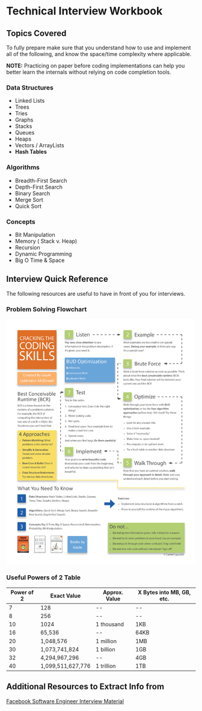 # Technical Interview Workbook

## Topics Covered

To fully prepare make sure that you understand how to use and implement all of the following, and know the space/time complexity where applicable.

**NOTE:** Practicing on paper before coding implementations can help you better learn the internals without relying on code completion tools.

### Data Structures
* Linked Lists
* Trees
* Tries
* Graphs
* Stacks
* Queues
* Heaps
* Vectors / ArrayLists
* **Hash Tables**

### Algorithms
* Breadth-First Search
* Depth-First Search
* Binary Search
* Merge Sort
* Quick Sort

### Concepts
* Bit Manipulation
* Memory ( Stack v. Heap)
* Recursion
* Dynamic Programming
* Big O Time & Space

## Interview Quick Reference
The following resources are useful to have in front of you for interviews.

### Problem Solving Flowchart

![Flowchart](./CTCI_problem_solving_flowchart.png)

### Useful Powers of 2 Table
|   Power of 2  |    Exact Value    | Approx. Value | X Bytes into MB, GB, etc. |
| ------------- | ----------------- | ------------- | ------------------------- |
|       7       |               128 |            -- |                        -- |
|       8       |               256 |            -- |                        -- |
|      10       |              1024 |    1 thousand |                       1KB |
|      16       |            65,536 |            -- |                      64KB |
|      20       |         1,048,576 |     1 million |                       1MB |
|      30       |     1,073,741,824 |     1 billion |                       1GB |
|      32       |     4,294,967,296 |            -- |                       4GB |
|      40       | 1,099,511,627,776 |    1 trillion |                       1TB |

## Additional Resources to Extract Info from 
[Facebook Software Engineer Interview Material](https://igotanoffer.com/blogs/tech/facebook-software-engineer-interview)
